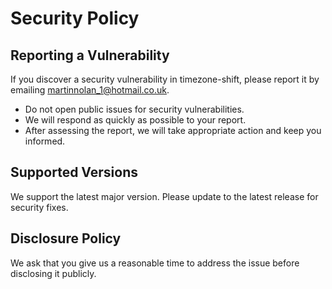 # Security Policy

## Reporting a Vulnerability

If you discover a security vulnerability in timezone-shift, please report it by emailing martinnolan_1@hotmail.co.uk.

- Do not open public issues for security vulnerabilities.
- We will respond as quickly as possible to your report.
- After assessing the report, we will take appropriate action and keep you informed.

## Supported Versions

We support the latest major version. Please update to the latest release for security fixes.

## Disclosure Policy

We ask that you give us a reasonable time to address the issue before disclosing it publicly.
